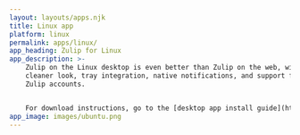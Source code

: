 ```yaml
---
layout: layouts/apps.njk
title: Linux app
platform: linux
permalink: apps/linux/
app_heading: Zulip for Linux
app_description: >-
    Zulip on the Linux desktop is even better than Zulip on the web, with a
    cleaner look, tray integration, native notifications, and support for multiple
    Zulip accounts.


    For download instructions, go to the [desktop app install guide](https://zulip.com/help/desktop-app-install-guide).
app_image: images/ubuntu.png
---
```


